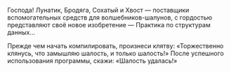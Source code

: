Господа! Лунатик, Бродяга, Сохатый и Хвост — поставщики вспомогательных средств для волшебников-шалунов, с гордостью представляют своё новое изобретение — Практика по структурам данных…

Прежде чем начать компилировать, произнеси клятву: «Торжественно клянусь, что замышляю шалость, и только шалость!» После успешного использования программы, скажи: «Шалость удалась!»
